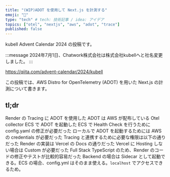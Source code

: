 ```yaml
---
title: "(WIP)ADOT を使用して Next.js を計測する"
emoji: "📐"
type: "tech" # tech: 技術記事 / idea: アイデア
topics: ["otel", "nextjs", "aws", "adot", "trace"]
published: false
---
```


kubell Advent Calendar 2024 の投稿です。

:::message
2024年7月1日、Chatwork株式会社は株式会社kubellへと社名変更しました。
:::

https://qiita.com/advent-calendar/2024/kubell

この投稿では、AWS Distro for OpenTelemetry (ADOT) を用いた Next.js の計測について書きます。

## tl;dr

Render の Tracing に ADOT を使用した
ADOT は AWS が配布している Otel collector
ECS で ADOT を起動した
ECS で Health Check を行うために config.yaml の修正が必要だった
ローカルで ADOT を起動するためには AWS の credentials が必要だった
Tracing と連携するために必要な権限は以下の通りだった
Render の実装は Vercel の Docs の通りだった
Vercel に Hosting しない場合は Custom が必要だった
Full Stack TypeScript のため、Render のコードの修正やテストが比較的容易だった
Backend の場合は Sidecar として起動できる。ECS の場合、config.yml はそのまま使える。`localhost` でアクセスできるため。
